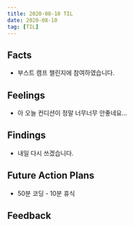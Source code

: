 ```yaml
---
title: 2020-08-10 TIL
date: 2020-08-10
tag: [TIL]
---
```


## Facts

- 부스트 캠프 챌린지에 참여하였습니다.

## Feelings

- 아 오늘 컨디션이 정말 너무너무 안좋네요...

## Findings

- 내일 다시 쓰겠습니다.

## Future Action Plans

- 50분 코딩 - 10분 휴식

## Feedback
